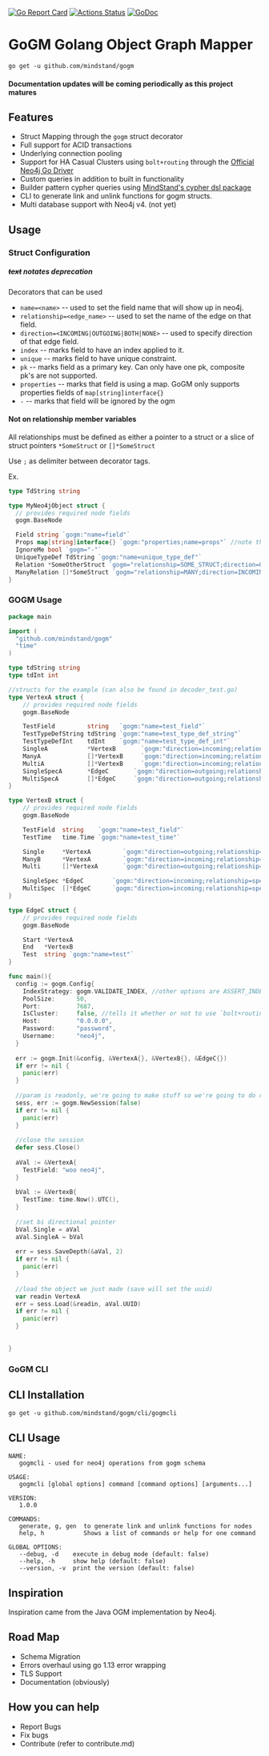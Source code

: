 [![Go Report Card](https://goreportcard.com/badge/github.com/mindstand/gogm)](https://goreportcard.com/report/github.com/mindstand/gogm)
[![Actions Status](https://github.com/mindstand/gogm/workflows/Go/badge.svg)](https://github.com/mindstand/gogm/actions)
[![GoDoc](https://godoc.org/github.com/mindstand/gogm?status.svg)](https://godoc.org/github.com/mindstand/gogm)
# GoGM Golang Object Graph Mapper

```
go get -u github.com/mindstand/gogm
```

#### Documentation updates will be coming periodically as this project matures

## Features
- Struct Mapping through the `gogm` struct decorator
- Full support for ACID transactions
- Underlying connection pooling
- Support for HA Casual Clusters using `bolt+routing` through the [Official Neo4j Go Driver](https://github.com/neo4j/neo4j-go-driver)
- Custom queries in addition to built in functionality
- Builder pattern cypher queries using [MindStand's cypher dsl package](https://github.com/mindstand/go-cypherdsl)
- CLI to generate link and unlink functions for gogm structs.
- Multi database support with Neo4j v4. (not yet)

## Usage

### Struct Configuration
##### <s>text</s> notates deprecation

Decorators that can be used
- `name=<name>` -- used to set the field name that will show up in neo4j.
- `relationship=<edge_name>` -- used to set the name of the edge on that field.
- `direction=<INCOMING|OUTGOING|BOTH|NONE>` -- used to specify direction of that edge field.
- `index` -- marks field to have an index applied to it.
- `unique` -- marks field to have unique constraint.
- `pk` -- marks field as a primary key. Can only have one pk, composite pk's are not supported.
- `properties` -- marks that field is using a map. GoGM only supports properties fields of `map[string]interface{}`
- `-` -- marks that field will be ignored by the ogm

#### Not on relationship member variables
All relationships must be defined as either a pointer to a struct or a slice of struct pointers `*SomeStruct` or `[]*SomeStruct`

Use `;` as delimiter between decorator tags.

Ex.

```go
type TdString string

type MyNeo4jObject struct {
  // provides required node fields
  gogm.BaseNode

  Field string `gogm:"name=field"`
  Props map[string]interface{} `gogm:"properties;name=props"` //note that this would show up as `props.<key>` in neo4j
  IgnoreMe bool `gogm="-"`
  UniqueTypeDef TdString `gogm:"name=unique_type_def"`
  Relation *SomeOtherStruct `gogm="relationship=SOME_STRUCT;direction=OUTGOING"`
  ManyRelation []*SomeStruct `gogm="relationship=MANY;direction=INCOMING"`
}

```

### GOGM Usage
```go
package main

import (
  "github.com/mindstand/gogm"
  "time"
)

type tdString string
type tdInt int

//structs for the example (can also be found in decoder_test.go)
type VertexA struct {
    // provides required node fields
	gogm.BaseNode

	TestField         string   `gogm:"name=test_field"`
	TestTypeDefString tdString `gogm:"name=test_type_def_string"`
	TestTypeDefInt    tdInt    `gogm:"name=test_type_def_int"`
	SingleA           *VertexB       `gogm:"direction=incoming;relationship=test_rel"`
	ManyA             []*VertexB     `gogm:"direction=incoming;relationship=testm2o"`
	MultiA            []*VertexB     `gogm:"direction=incoming;relationship=multib"`
	SingleSpecA       *EdgeC       `gogm:"direction=outgoing;relationship=special_single"`
	MultiSpecA        []*EdgeC     `gogm:"direction=outgoing;relationship=special_multi"`
}

type VertexB struct {
    // provides required node fields
	gogm.BaseNode

	TestField  string    `gogm:"name=test_field"`
	TestTime   time.Time `gogm:"name=test_time"`

	Single     *VertexA         `gogm:"direction=outgoing;relationship=test_rel"`
	ManyB      *VertexA         `gogm:"direction=incoming;relationship=testm2o"`
	Multi      []*VertexA       `gogm:"direction=outgoing;relationship=multib"`

	SingleSpec *EdgeC        `gogm:"direction=incoming;relationship=special_single"`
	MultiSpec  []*EdgeC      `gogm:"direction=incoming;relationship=special_multi"`
}

type EdgeC struct {
    // provides required node fields
	gogm.BaseNode

	Start *VertexA
	End   *VertexB
	Test  string `gogm:"name=test"`
}

func main(){
  config := gogm.Config{
    IndexStrategy: gogm.VALIDATE_INDEX, //other options are ASSERT_INDEX and IGNORE_INDEX
    PoolSize:      50,
    Port:          7687,
    IsCluster:     false, //tells it whether or not to use `bolt+routing`
    Host:          "0.0.0.0",
    Password:      "password",
    Username:      "neo4j",
  }
  
  err := gogm.Init(&config, &VertexA{}, &VertexB{}, &EdgeC{})
  if err != nil {
    panic(err)
  }
  
  //param is readonly, we're going to make stuff so we're going to do read write
  sess, err := gogm.NewSession(false) 
  if err != nil {
    panic(err)
  }
  
  //close the session
  defer sess.Close()
  
  aVal := &VertexA{
    TestField: "woo neo4j",
  }
  
  bVal := &VertexB{
    TestTime: time.Now().UTC(),
  }
  
  //set bi directional pointer
  bVal.Single = aVal
  aVal.SingleA = bVal
  
  err = sess.SaveDepth(&aVal, 2)
  if err != nil {
    panic(err)
  }
  
  //load the object we just made (save will set the uuid)
  var readin VertexA
  err = sess.Load(&readin, aVal.UUID)
  if err != nil {
    panic(err)
  }
  
  
}

```

### GoGM CLI

## CLI Installation
```
go get -u github.com/mindstand/gogm/cli/gogmcli
```

## CLI Usage
```
NAME:
   gogmcli - used for neo4j operations from gogm schema

USAGE:
   gogmcli [global options] command [command options] [arguments...]

VERSION:
   1.0.0

COMMANDS:
   generate, g, gen  to generate link and unlink functions for nodes
   help, h           Shows a list of commands or help for one command

GLOBAL OPTIONS:
   --debug, -d    execute in debug mode (default: false)
   --help, -h     show help (default: false)
   --version, -v  print the version (default: false)
```

## Inspiration
Inspiration came from the Java OGM implementation by Neo4j.

## Road Map
- Schema Migration
- Errors overhaul using go 1.13 error wrapping
- TLS Support
- Documentation (obviously)

## How you can help
- Report Bugs
- Fix bugs
- Contribute (refer to contribute.md)
